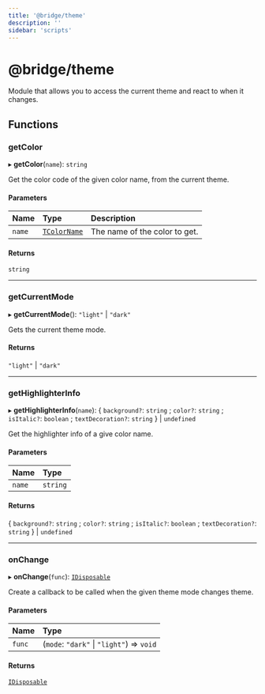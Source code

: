 ```yaml
---
title: '@bridge/theme'
description: ''
sidebar: 'scripts'
---
```


# @bridge/theme

Module that allows you to access the current theme and react to when it changes.

## Functions

### getColor

▸ **getColor**(`name`): `string`

Get the color code of the given color name, from the current theme.

#### Parameters

| Name | Type | Description |
| :------ | :------ | :------ |
| `name` | [`TColorName`](../README.md#tcolorname) | The name of the color to get. |

#### Returns

`string`

___

### getCurrentMode

▸ **getCurrentMode**(): ``"light"`` \| ``"dark"``

Gets the current theme mode.

#### Returns

``"light"`` \| ``"dark"``

___

### getHighlighterInfo

▸ **getHighlighterInfo**(`name`): { `background?`: `string` ; `color?`: `string` ; `isItalic?`: `boolean` ; `textDecoration?`: `string`  } \| `undefined`

Get the highlighter info of a give color name.

#### Parameters

| Name | Type |
| :------ | :------ |
| `name` | `string` |

#### Returns

{ `background?`: `string` ; `color?`: `string` ; `isItalic?`: `boolean` ; `textDecoration?`: `string`  } \| `undefined`

___

### onChange

▸ **onChange**(`func`): [`IDisposable`](../interfaces/idisposable.md)

Create a callback to be called when the given theme mode changes theme.

#### Parameters

| Name | Type |
| :------ | :------ |
| `func` | (`mode`: ``"dark"`` \| ``"light"``) => `void` |

#### Returns

[`IDisposable`](../interfaces/idisposable.md)
